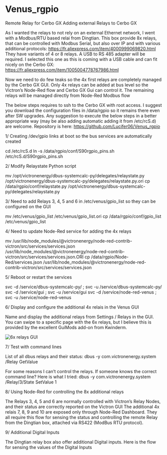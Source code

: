 # Venus_rgpio
Remote Relay for Cerbo GX
Adding external Relays to Cerbo GX

As I wanted the relays to not rely on an external Ethernet network, I went with a Modbus/RTU based relai from Dingtian.
This box provide 8x relays, that can be controlled with Modbus Serial, but also over IP and with various additional protocols: https://fr.aliexpress.com/item/4000999069820.html They have variants of 4 or 8 relays.
A USB to RS 485 adapter will be required. I selected this one as this is coming with a USB cable and can fit nicely on the Cerbo GX: https://fr.aliexpress.com/item/1005004778767986.html

Now we need to do few teaks so the 4x first relays are completely managed by the Cerbo GX GUI.
Only 4x relays can be added at bus level so the Victron’s Node-Red flow and Cerbo GX Gui can control it.
The remaining relays will be managed directly from Node-Red Modbus flow


The below steps requires to ssh to the Cerbo GX with root access.
I suggest you download the configuration files in /data/rgpio so it remains there even after SW upgrades.
Any suggestion to execute the below steps in a better appropriate way (may be also adding automatic adding it from /etc/rcS.d) are welcome.
Repository is here:
https://github.com/Lucifer06/Venus_rgpio

1/ Creating /dev/gpio links at boot so the bus services are automatically created

cd /etc/rcS.d
ln -s /data/rgpio/conf/S90rgpio_pins.sh /etc/rcS.d/S90rgpio_pins.sh



2/ Modify Relaystate Python script

mv /opt/victronenergy/dbus-systemcalc-py/delegates/relaystate.py /opt/victronenergy/dbus-systemcalc-py/delegates/relaystate.py.ori
cp /data/rgpio/conf/relaystate.py /opt/victronenergy/dbus-systemcalc-py/delegates/relaystate.py


3/ Need to add Relays 3, 4, 5 and 6 in /etc/venus/gpio_list so they can be configured on the GUI

mv /etc/venus/gpio_list /etc/venus/gpio_list.ori
cp /data/rgpio/conf/gpio_list  /etc/venus/gpio_list


4/ Need to update Node-Red service for adding the 4x relays

mv /usr/lib/node_modules/@victronenergy/node-red-contrib-victron/src/services/services.json /usr/lib/node_modules/@victronenergy/node-red-contrib-victron/src/services/services.json.ORI
cp /data/rgpio/Node-Red/services.json /usr/lib/node_modules/@victronenergy/node-red-contrib-victron/src/services/services.json


5/ Reboot or restart the services

svc -d /service/dbus-systemcalc-py/ ; svc -u /service/dbus-systemcalc-py/
svc -d /service/gui ; svc -u /service/gui
svc -d /service/node-red-venus ; svc -u /service/node-red-venus


6/ Display and configure the additional 4x relais in the Venus GUI

Name and display the additional relays from Settings / Relays in the GUI.
You can swipe to a specific page with the 6x relays, but I believe this is provided by the excellent GuiMods add-on from Kwinderm.

![6x relays GUI](https://user-images.githubusercontent.com/10178879/196140950-01c7880d-6900-4fce-ae18-c9d671c7e0e8.png)


7/ Test with command lines

List of all dbus relays and their status:
dbus -y com.victronenergy.system /Relay GetValue

For some reasons I can’t control the relays. If someone knows the correct command line?
Here is what I tried:
dbus -y com.victronenergy.system /Relay/3/State SetValue 1


8/ Using Node-Red for controlling the 8x additional relays

The Relays 3, 4, 5 and 6 are normally controlled with Victron’s Relay Nodes, and their status are correctly reported on the Victron GUI
The additional 4x relais 7, 8, 9 and 10 are exposed only through Node-Red Dashboard.
They all require this flow for sensing the status and controlling the remote Relay from the Dingtian box, attached via RS422 (ModBus RTU protocol).


9/ Additional Digital Inputs

The Dingtian relay box also offer additional Digital inputs.
Here is the flow for sensing the values of the Digital Inputs

